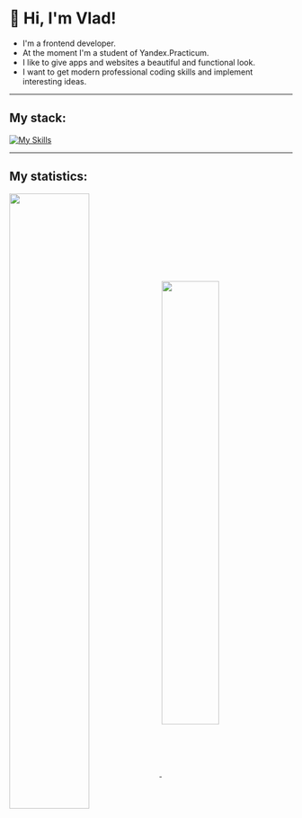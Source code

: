 # 👋 Hi, I'm Vlad!
* I'm a frontend developer.
* At the moment I'm a student of Yandex.Practicum.
* I like to give apps and websites a beautiful and functional look.
* I want to get modern professional coding skills and implement interesting ideas.
___
## My stack:

[![My Skills](https://skills.thijs.gg/icons?i=html,css,js,react,nodejs,express,mongodb,git,webpack,vscode,figma)](https://skills.thijs.gg)
___
## My statistics:

<a href="https://github.com/anuraghazra/github-readme-stats">
  <img align="center" width="53%" src="https://github-readme-stats.vercel.app/api?username=Vladysha96&show_icons=true&hide=stars,contributes&theme=default" />
</a>
<a href="https://github.com/anuraghazra/github-readme-stats">
  <img align="center" width="45%" src="https://github-readme-stats.vercel.app/api/top-langs/?username=Vladysha96&layout=compact&theme=default" />
</a>
